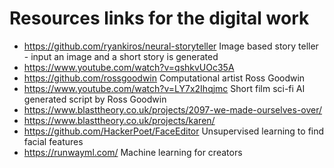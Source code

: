 # Resources links for the digital work	

- https://github.com/ryankiros/neural-storyteller	Image based story teller - input an image and a short story is generated
- https://www.youtube.com/watch?v=qshkvUOc35A
- https://github.com/rossgoodwin	Computational artist Ross Goodwin
- https://www.youtube.com/watch?v=LY7x2Ihqjmc	Short film sci-fi AI generated script by Ross Goodwin 
- https://www.blasttheory.co.uk/projects/2097-we-made-ourselves-over/	
- https://www.blasttheory.co.uk/projects/karen/	
- https://github.com/HackerPoet/FaceEditor	Unsupervised learning to find facial features
- https://runwayml.com/	Machine learning for creators
